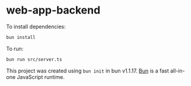 # web-app-backend

To install dependencies:

```bash
bun install
```

To run:

```bash
bun run src/server.ts
```

This project was created using `bun init` in bun v1.1.17. [Bun](https://bun.sh) is a fast all-in-one JavaScript runtime.
